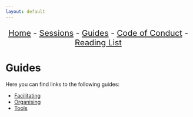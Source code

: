 ```yaml
---
layout: default
---
```


<center>
<p align="center" style="font-size:22px">
<a href="https://data-ethics-and-society.github.io/data-ethics-and-society-reading-group">Home</a>
- <a href="https://data-ethics-and-society.github.io/data-ethics-and-society-reading-group/SESSIONS.html">Sessions</a>
- <a href="https://data-ethics-and-society.github.io/data-ethics-and-society-reading-group/Guides/guides.html">Guides</a>
- <a href="https://data-ethics-and-society.github.io/data-ethics-and-society-reading-group/code-of-conduct.html">Code of Conduct</a>
- <a href="https://data-ethics-and-society.github.io/data-ethics-and-society-reading-group/READING-LIST.html">Reading List</a>
</p>
</center>

# Guides

Here you can find links to the following guides:

- [Facilitating](https://data-ethics-and-society.github.io/data-ethics-and-society-reading-group/Guides/facilitating.html)
- [Organising](https://data-ethics-and-society.github.io/data-ethics-and-society-reading-group/Guides/organising.html)
- [Tools](https://data-ethics-and-society.github.io/data-ethics-and-society-reading-group/Guides/tools.html)